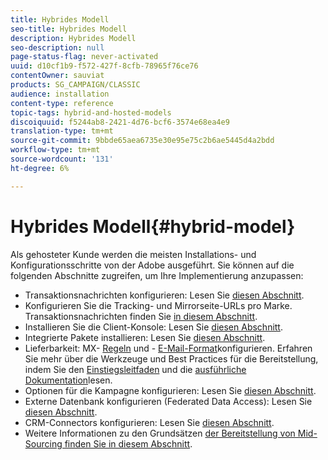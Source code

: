 ```yaml
---
title: Hybrides Modell
seo-title: Hybrides Modell
description: Hybrides Modell
seo-description: null
page-status-flag: never-activated
uuid: d10cf1b9-f572-427f-8cfb-78965f76ce76
contentOwner: sauviat
products: SG_CAMPAIGN/CLASSIC
audience: installation
content-type: reference
topic-tags: hybrid-and-hosted-models
discoiquuid: f5244ab8-2421-4d76-bcf6-3574e68ea4e9
translation-type: tm+mt
source-git-commit: 9bbde65aea6735e30e95e75c2b6ae5445d4a2bdd
workflow-type: tm+mt
source-wordcount: '131'
ht-degree: 6%

---
```



# Hybrides Modell{#hybrid-model}

Als gehosteter Kunde werden die meisten Installations- und Konfigurationsschritte von der Adobe ausgeführt. Sie können auf die folgenden Abschnitte zugreifen, um Ihre Implementierung anzupassen:

* Transaktionsnachrichten konfigurieren: Lesen Sie [diesen Abschnitt](../../message-center/using/transactional-messaging-architecture.md).
* Konfigurieren Sie die Tracking- und Mirrorseite-URLs pro Marke. Transaktionsnachrichten finden Sie [in diesem Abschnitt](../../message-center/using/configuring-multibranding.md).
* Installieren Sie die Client-Konsole: Lesen Sie [diesen Abschnitt](../../installation/using/installing-the-client-console.md).
* Integrierte Pakete installieren: Lesen Sie [diesen Abschnitt](../../installation/using/installing-campaign-standard-packages.md).
* Lieferbarkeit: MX- [Regeln](../../installation/using/email-deliverability.md#mx-configuration) und - [E-Mail-Format](../../installation/using/email-deliverability.md#managing-email-formats)konfigurieren. Erfahren Sie mehr über die Werkzeuge und Best Practices für die Bereitstellung, indem Sie den [Einstiegsleitfaden](../../delivery/using/deliverability-key-points.md) und die [ausführliche Dokumentation](../../delivery/using/about-deliverability.md)lesen.
* Optionen für die Kampagne konfigurieren: Lesen Sie [diesen Abschnitt](../../installation/using/configuring-campaign-options.md).
* Externe Datenbank konfigurieren (Federated Data Access): Lesen Sie [diesen Abschnitt](../../installation/using/about-fda.md).
* CRM-Connectors konfigurieren: Lesen Sie [diesen Abschnitt](../../platform/using/crm-connectors.md).
* Weitere Informationen zu den Grundsätzen [der Bereitstellung von Mid-Sourcing finden Sie in diesem Abschnitt](../../installation/using/mid-sourcing-deployment.md).

